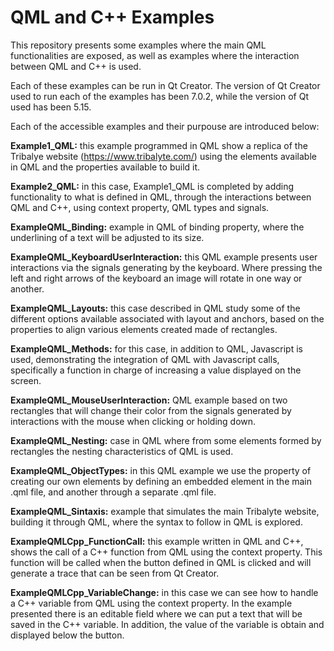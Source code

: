 # QML and C++ Examples

This repository presents some examples where the main QML functionalities are exposed, as well as examples where the interaction between QML and C++ is used.

Each of these examples can be run in Qt Creator. The version of Qt Creator used to run each of the examples has been 7.0.2, while the version of Qt used has been 5.15.

Each of the accessible examples and their purpouse are introduced below:

**Example1_QML:** this example programmed in QML show a replica of the Tribalye website (https://www.tribalyte.com/) using the elements available in QML and the properties available to build it.

**Example2_QML:** in this case, Example1_QML is completed by adding functionality to what is defined in QML, through the interactions between QML and C++, using context property, QML types and signals.

**ExampleQML_Binding:** example in QML of binding property, where the underlining of a text will be adjusted to its size.

**ExampleQML_KeyboardUserInteraction:** this QML example presents user interactions via the signals generating by the keyboard. Where pressing the left and right arrows of the keyboard an image will rotate in one way or another.

**ExampleQML_Layouts:** this case described in QML study some of the different options available associated with layout and anchors, based on the properties to align various elements created made of rectangles.

**ExampleQML_Methods:** for this case, in addition to QML, Javascript is used, demonstrating the integration of QML with Javascript calls, specifically a function in charge of increasing a value displayed on the screen.

**ExampleQML_MouseUserInteraction:** QML example based on two rectangles that will change their color from the signals generated by interactions with the mouse when clicking or holding down.

**ExampleQML_Nesting:** case in QML where from some elements formed by rectangles the nesting characteristics of QML is used.

**ExampleQML_ObjectTypes:** in this QML example we use the property of creating our own elements by defining an embedded element in the main .qml file, and another through a separate .qml file.

**ExampleQML_Sintaxis:** example that simulates the main Tribalyte website, building it through QML, where the syntax to follow in QML is explored.

**ExampleQMLCpp_FunctionCall:** this example written in QML and C++, shows the call of a C++ function from QML using the context property. This function will be called when the button defined in QML is clicked and will generate a trace that can be seen from Qt Creator.

**ExampleQMLCpp_VariableChange:** in this case we can see how to handle a C++ variable from QML using the context property. In the example presented there is an editable field where we can put a text that will be saved in the C++ variable. In addition, the value of the variable is obtain and displayed below the button.
